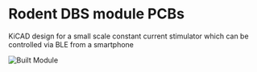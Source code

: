 # Rodent DBS module PCBs

KiCAD design for a small scale constant current stimulator which can be controlled via BLE from a smartphone

![Built Module](https://github.com/ckemere/MiniStiMo-PCB/blob/main/BuiltModule.png)
